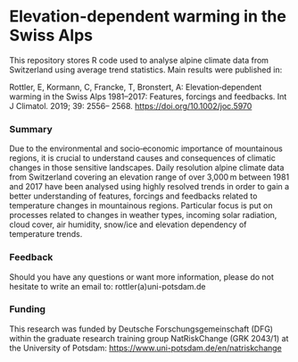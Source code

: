 # Elevation-dependent warming in the Swiss Alps

This repository stores R code used to analyse alpine climate data from Switzerland using average trend statistics. Main results were published in:

Rottler, E, Kormann, C, Francke, T, Bronstert, A: Elevation‐dependent warming in the Swiss Alps 1981–2017: Features, forcings and feedbacks. Int J Climatol. 2019; 39: 2556– 2568. https://doi.org/10.1002/joc.5970

### Summary
Due to the environmental and socio‐economic importance of mountainous regions, it is crucial to understand causes and consequences of climatic changes in those sensitive landscapes. Daily resolution alpine climate data from Switzerland covering an elevation range of over 3,000 m between 1981 and 2017 have been analysed using highly resolved trends in order to gain a better understanding of features, forcings and feedbacks related to temperature changes in mountainous regions. Particular focus is put on processes related to changes in weather types, incoming solar radiation, cloud cover, air humidity, snow/ice and elevation dependency of temperature trends.

### Feedback
Should you have any questions or want more information, please do not hesitate to write an email to: rottler(a)uni-potsdam.de

### Funding
This research was funded by Deutsche Forschungsgemeinschaft (DFG) within the graduate research training group NatRiskChange (GRK 2043/1) at the University of Potsdam: https://www.uni-potsdam.de/en/natriskchange